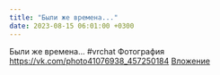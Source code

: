 ```yaml
---
title: "Были же времена..."
date: 2023-08-15 06:01:00 +0300
---
```


Были же времена...
#vrchat
Фотография
<a class="vk-attach" href="https://vk.com/photo41076938_457250184">https://vk.com/photo41076938_457250184</a>
<a class="vk-attach" href="https://vk.com/photo41076938_457250184">Вложение</a>
